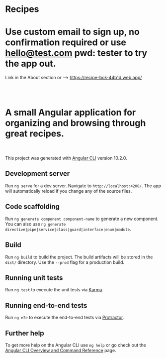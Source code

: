 # Recipes
# Use custom email to sign up, no confirmation required or use hello@test.com pwd: tester to try the app out.

Link in the About section or --> https://recipe-bok-44b1d.web.app/

<br /> <br />
# A small Angular application for organizing and browsing through great recipes.

<br /> <br />
This project was generated with [Angular CLI](https://github.com/angular/angular-cli) version 10.2.0.


## Development server

Run `ng serve` for a dev server. Navigate to `http://localhost:4200/`. The app will automatically reload if you change any of the source files.

## Code scaffolding

Run `ng generate component component-name` to generate a new component. You can also use `ng generate directive|pipe|service|class|guard|interface|enum|module`.

## Build

Run `ng build` to build the project. The build artifacts will be stored in the `dist/` directory. Use the `--prod` flag for a production build.

## Running unit tests

Run `ng test` to execute the unit tests via [Karma](https://karma-runner.github.io).

## Running end-to-end tests

Run `ng e2e` to execute the end-to-end tests via [Protractor](http://www.protractortest.org/).

## Further help

To get more help on the Angular CLI use `ng help` or go check out the [Angular CLI Overview and Command Reference](https://angular.io/cli) page.
